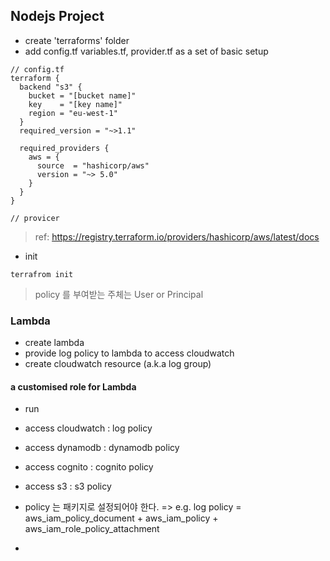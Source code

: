 
## Nodejs Project

- create 'terraforms' folder
- add config.tf variables.tf, provider.tf as a set of basic setup
```
// config.tf
terraform {
  backend "s3" {
    bucket = "[bucket name]"
    key    = "[key name]"
    region = "eu-west-1"
  }
  required_version = "~>1.1"

  required_providers {
    aws = {
      source  = "hashicorp/aws"
      version = "~> 5.0"
    }
  }
}

// provicer
```
> ref: https://registry.terraform.io/providers/hashicorp/aws/latest/docs

- init
```
terrafrom init
```

> policy 를 부여받는 주체는 User or Principal


### Lambda
- create lambda
- provide log policy to lambda to access cloudwatch
- create cloudwatch resource (a.k.a log group)

#### a customised role for Lambda
- run
- access cloudwatch : log policy
- access dynamodb : dynamodb policy
- access cognito : cognito policy
- access s3 : s3 policy

- policy 는 패키지로 설정되어야 한다. => e.g. log policy = aws_iam_policy_document + aws_iam_policy + aws_iam_role_policy_attachment
- 

